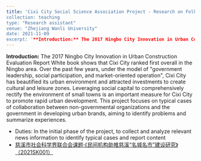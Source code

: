 ```yaml
---
title: 'Cixi City Social Science Association Project - Research on Folk Institutions Boosting the Construction of Cixi as a Famous City‘
collection: teaching
type: "Research assistant"
venue: "Zhejiang Wanli University"
date: 2021-11-09
excerpt: '**Introduction:** The 2017 Ningbo City Innovation in Urban Construction Evaluation Report White book shows that Cixi City ranked first overall in the Ningbo area. Over the past few years, under the model of government leadership, social participation, and market-oriented operation, Cixi City has beautified its urban environment and attracted investments to create cultural and leisure zones. Leveraging social capital to comprehensively rectify the environment of small towns is an important measure for Cixi City to promote rapid urban development. This project focuses on typical cases of collaboration between non-governmental organizations and the government in developing urban brands, aiming to identify problems and summarize experiences. **_Duties: In the initial phase of the project, to collect and analyze relevant news information to identify typical cases and report content._**'
---
```


**Introduction:** The 2017 Ningbo City Innovation in Urban Construction Evaluation Report White book shows that Cixi City ranked first overall in the Ningbo area. Over the past few years, under the model of "government leadership, social participation, and market-oriented operation", Cixi City has beautified its urban environment and attracted investments to create cultural and leisure zones. Leveraging social capital to comprehensively rectify the environment of small towns is an important measure for Cixi City to promote rapid urban development. This project focuses on typical cases of collaboration between non-governmental organizations and the government in developing urban brands, aiming to identify problems and summarize experiences.

* Duties: In the initial phase of the project, to collect and analyze relevant news information to identify typical cases and report content
* [慈溪市社会科学界联合会课题·《民间机构助推慈溪“名城名市”建设研究》（2021SK001）](http://Elena6393.github.io/files/慈溪市社会科学界联合会课题·《民间机构助推慈溪“名城名市”建设研究》（2021SK001）.pdf)<br>

